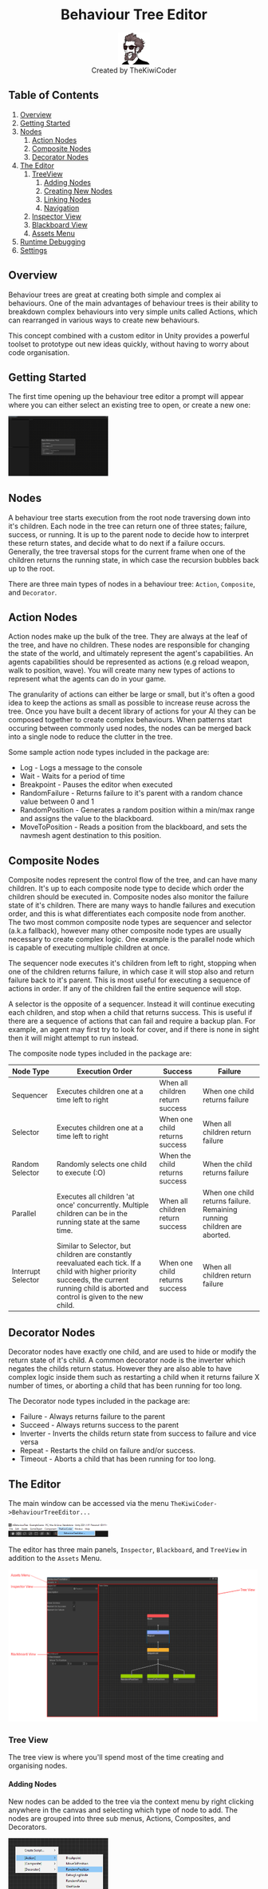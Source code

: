 <div align="center" valign="middle" style="page-break-after: always;">
<br>
<br>
<br>
<br>
<br>
<br>
<br>
<br>
    <h1>Behaviour Tree Editor</h1>
    <img src="Documentation/Images/thekiwicoder_profile_square_noborder_512_512.png" width = "64" />
    <br>
    Created by TheKiwiCoder
</div>

## Table of Contents
1. [Overview](#overview)
2. [Getting Started](#getting-started)
4. [Nodes](#nodes)
    1. [Action Nodes](#action-nodes)
    2. [Composite Nodes](#composite-nodes)
    3. [Decorator Nodes](#decorator-nodes)
5. [The Editor](#the-editor)
    1. [TreeView](#tree-view)
        1. [Adding Nodes](#adding-nodes)
        2. [Creating New Nodes](#creating-new-nodes)
        3. [Linking Nodes](#linking-nodes)
        4. [Navigation](#navigation)
    2. [Inspector View](#inspector-view)
    3. [Blackboard View](#blackboard-view)
    4. [Assets Menu](#assets-menu)
6. [Runtime Debugging](#runtime-debugging)
7. [Settings](#settings-menu)

<div style="page-break-after: always;"></div>

## Overview

Behaviour trees are great at creating both simple and complex ai behaviours. One of the main advantages of behaviour trees is their ability to breakdown complex behaviours into very simple units called Actions, which can rearranged in various ways to create new behaviours. 

This concept combined with a custom editor in Unity provides a powerful toolset to prototype out new ideas quickly, without having to worry about code organisation.

## Getting Started

The first time opening up the behaviour tree editor a prompt will appear where you can either select an existing tree to open, or create a new one:

<img src="Documentation/Images/new_tree.png" width = "200" />

## Nodes

A behaviour tree starts execution from the root node traversing down into it's children. Each node in the tree can return one of three states; failure, success, or running. It is up to the parent node to decide how to interpret these return states, and decide what to do next if a failure occurs. Generally, the tree traversal stops for the current frame when one of the children returns the running state, in which case the recursion bubbles back up to the root. 

There are three main types of nodes in a behaviour tree: ```Action```, ```Composite```, and  ```Decorator```.

## Action Nodes
Action nodes make up the bulk of the tree. They are always at the leaf of the tree, and have no children. These nodes are responsible for changing the state of the world, and ultimately represent the agent's capabilities. An agents capabilities should be represented as actions (e.g reload weapon, walk to position, wave). You will create many new types of actions to represent what the agents can do in your game.

The granularity of actions can either be large or small, but it's often a good idea to keep the actions as small as possible to increase reuse across the tree. Once you have built a decent library of actions for your AI they can be composed together to create complex behaviours. When patterns start occuring between commonly used nodes, the nodes can be merged back into a single node to reduce the clutter in the tree.

Some sample action node types included in the package are:

- Log - Logs a message to the console
- Wait - Waits for a period of time
- Breakpoint - Pauses the editor when executed
- RandomFailure - Returns failure to it's parent with a random chance value between 0 and 1
- RandomPosition - Generates a random position within a min/max range and assigns the value to the blackboard.
- MoveToPosition - Reads a position from the blackboard, and sets the navmesh agent destination to this position.

## Composite Nodes

Composite nodes represent the control flow of the tree, and can have many children. It's up to each composite node type to decide which order the children should be executed in. Composite nodes also monitor the failure state of it's children. There are many ways to handle failures and execution order, and this is what differentiates each composite node from another. The two most common composite node types are sequencer and selector (a.k.a fallback), however many other composite node types are usually necessary to create complex logic. One example is the parallel node which is capable of executing multiple children at once.

The sequencer node executes it's children from left to right, stopping when one of the children returns failure, in which case it will stop also and return failure back to it's parent. This is most useful for executing a sequence of actions in order. If any of the children fail the entire sequence will stop.

A selector is the opposite of a sequencer. Instead it will continue executing each children, and stop when a child that returns success. This is useful if there are a sequence of actions that can fail and require a backup plan. For example, an agent may first try to look for cover, and if there is none in sight then it will might attempt to run instead.

The composite node types included in the package are:

|Node Type|Execution Order|Success|Failure|
---| --- | --- | --- |
| Sequencer | Executes children one at a time left to right | When all children return success | When one child returns failure
| Selector | Executes children one at a time left to right | When one child returns success | When all children return failure
| Random Selector | Randomly selects one child to execute (:O) | When the child returns success | When the child returns failure
| Parallel | Executes all children 'at once' concurrently. Multiple children can be in the running state at the same time. | When all children return success | When one child returns failure. Remaining running children are aborted.
| Interrupt Selector | Similar to Selector, but children are constantly reevaluated each tick. If a child with higher priority succeeds, the current running child is aborted and control is given to the new child. | When one child returns success | When all children return failure

## Decorator Nodes

Decorator nodes have exactly one child, and are used to hide or modify the return state of it's child. A common decorator node is the inverter which negates the childs return status. However they are also able to have complex logic inside them such as restarting a child when it returns failure X number of times, or aborting a child that has been running for too long.

The Decorator node types included in the package are:

- Failure - Always returns failure to the parent
- Succeed - Always returns success to the parent
- Inverter - Inverts the childs return state from success to failure and vice versa
- Repeat - Restarts the child on failure and/or success.
- Timeout - Aborts a child that has been running for too long.

<div style="page-break-after: always;"></div>

## The Editor

The main window can be accessed via the menu ```TheKiwiCoder->BehaviourTreeEditor...```

<img src="Documentation/Images/menu_command.png" width = "200" />

The editor has three main panels, ```Inspector```, ```Blackboard```, and ```TreeView``` in addition to the ```Assets``` Menu.

<img src="Documentation/Images/editor.png" width = "500" />

### Tree View

The tree view is where you'll spend most of the time creating and organising nodes.

#### Adding Nodes

New nodes can be added to the tree via the context menu by right clicking anywhere in the canvas and selecting which type of node to add. The nodes are grouped into three sub menus, Actions, Composites, and Decorators.

<img src="Documentation/Images/new_node.png" width = "200" />

#### Creating New Nodes

The built in node types will only get you so far. The real power of behaviour trees comes when you design and create your own node types. Nodes are standard C# scripts which inherit from one of three base types, `ActionNode`, `CompositeNode`, or `DecoratorNode`. These scripts can be created by hand, or by using the context menu which will fill out the boilerplate automatically for you.

<img src="Documentation/Images/new_script.png" width = "200" />

The script templates used to create the boilerplate are located here: `Assets/TheKiwiCoder/BehaviourTree/ScriptTemplates`

#### Linking Nodes

To add a node as a child of another node, drag the `output` of the parent node to the `input` of the child node. Note only `CompositeNode` types can have multiple children. 

#### Navigation

Nodes can be selected directly and dragged around the canvas. Multiple nodes can be box selected. 

To select and entire `subtree`, double click on it's parent and the children will be added to the selection. Click on the canvas to deselect again. Selecting entire subtrees is really useful to reorganise the tree layout.

Keyboard Shortcuts:

|KeyCode|Action|
---| --- |
DEL | Deletes the currently selected nodes |
A | Frames all nodes on the canvas |
O | Frames the canvas origin |
[ | Frames the parent node of the current selection |
] | Frames the child node of the current selection |


### Inspector View

The inspector view displays all public properties of the currently selected node. To display a node's properties in the inspector, be sure to select the middle of the node over the node's title. All nodes have a description field which can be set in the inspector. Just start typing in the description box and the text will appear under the node's title.


### Blackboard View

The blackboard view displays all public properties of the blackboard. These values can be read and written to by individual nodes from any level of the tree. Note this blackboard is not generic, and it is expected to be modified to include the properties that make sense for your game. An example property exists as an example how data can be passed between nodes.
- MoveToPosition - Vector3 written to by the `RandomPosition` node, and read from by the `MoveToPosition` node

### Assets Menu

The assets menu dropdown shows all behaviour trees located in the project. Use this to quickly jump between different trees in your project. There is an additional menu option to create a new behaviour tree from here too.

### Runtime Debugging

While in playmode, a game object can be selected to analyse which state it's in. Nodes that are red have failed, nodes that a green have succeeded, and nodes that are yellow are currently running. If a node is aborted then it returns to the default state without any highlight.

### Settings Menu

There are various 'hardcoded' settings for the behaviour tree editor. These can be accessed via the standard project settings menu under the 'Behaviour Tree' category.

<img src="Documentation/Images/settings.png" width = "400" />
